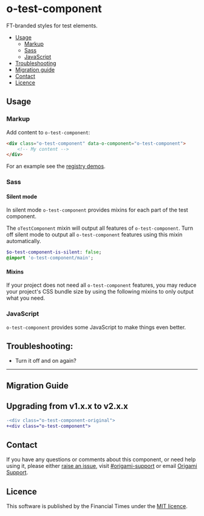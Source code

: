 # o-test-component

FT-branded styles for test elements.

- [Usage](#usage)
	- [Markup](#markup)
	- [Sass](#sass)
	- [JavaScript](#javascript)
- [Troubleshooting](#troubleshooting)
- [Migration guide](#migration-guide)
- [Contact](#contact)
- [Licence](#licence)


## Usage

### Markup

Add content to `o-test-component`:

```html
<div class="o-test-component" data-o-component="o-test-component">
    <!-- My content -->
</div>
```

For an example see the [registry demos](https://www.ft.com/__origami/service/build/v2/demos/o-test-component/).

### Sass

#### Silent mode

In silent mode `o-test-component` provides mixins for each part of the test component.

The `oTestComponent` mixin will output all features of `o-test-component`. Turn off silent mode to output all `o-test-component` features using this mixin automatically.

```   sass
$o-test-component-is-silent: false;
@import 'o-test-component/main';
```

#### Mixins

If your project does not need all `o-test-component` features, you may reduce your project's CSS bundle size by using the following mixins to only output what you need.

### JavaScript

`o-test-component` provides some JavaScript to make things even better.

## Troubleshooting:

* Turn it off and on again?

----

## Migration Guide

## Upgrading from v1.x.x to v2.x.x

```diff
-<div class="o-test-component-original">
+<div class="o-test-component">
```

## Contact

If you have any questions or comments about this component, or need help using it, please either [raise an issue](https://github.com/Financial-Times/o-test-component/issues), visit [#origami-support](https://financialtimes.slack.com/messages/origami-support/) or email [Origami Support](mailto:origami-support@ft.com).

## Licence

This software is published by the Financial Times under the [MIT licence](http://opensource.org/licenses/MIT).

[bem]: http://getbem.com/naming/
